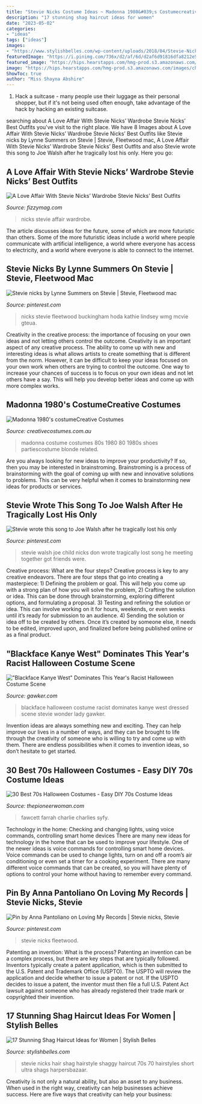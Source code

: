 ```yaml
---
title: "Stevie Nicks Costume Ideas ~ Madonna 1980&#039;s Costumecreative Costumes"
description: "17 stunning shag haircut ideas for women"
date: "2023-05-02"
categories:
- "ideas"
tags: ["ideas"]
images:
- "https://www.stylishbelles.com/wp-content/uploads/2018/04/Stevie-Nicks.jpg"
featuredImage: "https://i.pinimg.com/736x/d2/af/6d/d2af6d91816dfa8212e5f6d09d735be9.jpg"
featured_image: "https://hips.hearstapps.com/hmg-prod.s3.amazonaws.com/images/charlies-angels-1970s-1602088153.jpg?crop=0.7216796875xw:1xh;center,top&amp;resize=480:*"
image: "https://hips.hearstapps.com/hmg-prod.s3.amazonaws.com/images/charlies-angels-1970s-1602088153.jpg?crop=0.7216796875xw:1xh;center,top&amp;resize=480:*"
ShowToc: true
author: "Miss Shayna Abshire"
---
```



1. Hack a suitcase - many people use their luggage as their personal shopper, but if it's not being used often enough, take advantage of the hack by hacking an existing suitcase.

	

		
searching about A Love Affair With Stevie Nicks’ Wardrobe Stevie Nicks’ Best Outfits you've visit to the right place. We have 8 Images about A Love Affair With Stevie Nicks’ Wardrobe Stevie Nicks’ Best Outfits like Stevie nicks by Lynne Summers on Stevie | Stevie, Fleetwood mac, A Love Affair With Stevie Nicks’ Wardrobe Stevie Nicks’ Best Outfits and also Stevie wrote this song to Joe Walsh after he tragically lost his only. Here you go:
		
    
## A Love Affair With Stevie Nicks’ Wardrobe Stevie Nicks’ Best Outfits

<img loading=lazy src="http://fizzymag.com/uploads/article/top_photo/508b22df-07f1-4618-ad7f-101408c1d7d9/Stevie-nicks-style-2.jpg" onerror="this.onerror=null;this.src='https://tse3.mm.bing.net/th?id=OIP.jREEF_KaUKjqItDlr0WK3AHaE8&amp;pid=15.1';" alt="A Love Affair With Stevie Nicks’ Wardrobe Stevie Nicks’ Best Outfits">

_Source: fizzymag.com_

>nicks stevie affair wardrobe. 

	

The article discusses ideas for the future, some of which are more futuristic than others. Some of the more futuristic ideas include a world where people communicate with artificial intelligence, a world where everyone has access to electricity, and a world where everyone is able to connect to the internet.

    
## Stevie Nicks By Lynne Summers On Stevie | Stevie, Fleetwood Mac

<img loading=lazy src="https://i.pinimg.com/originals/54/8d/0d/548d0dde8b48b2cac0b8acd9f8e76e39.jpg" onerror="this.onerror=null;this.src='https://tse2.mm.bing.net/th?id=OIP.1tbsL2-i3O3sNCcNgFRU0gHaJ5&amp;pid=15.1';" alt="Stevie nicks by Lynne Summers on Stevie | Stevie, Fleetwood mac">

_Source: pinterest.com_

>nicks stevie fleetwood buckingham hoda kathie lindsey wmg mcvie gteua. 

	

Creativity in the creative process: the importance of focusing on your own ideas and not letting others control the outcome.
Creativity is an important aspect of any creative process. The ability to come up with new and interesting ideas is what allows artists to create something that is different from the norm. However, it can be difficult to keep your ideas focused on your own work when others are trying to control the outcome. One way to increase your chances of success is to focus on your own ideas and not let others have a say. This will help you develop better ideas and come up with more complex works.

    
## Madonna 1980&#039;s CostumeCreative Costumes

<img loading=lazy src="https://www.creativecostumes.com.au/wp-content/uploads/2014/07/RWP_265_web.jpg" onerror="this.onerror=null;this.src='https://tse4.mm.bing.net/th?id=OIP.n4VTaY3B_BFLJ8kr5c4ERQHaJ4&amp;pid=15.1';" alt="Madonna 1980&#039;s costumeCreative Costumes">

_Source: creativecostumes.com.au_

>madonna costume costumes 80s 1980 80 1980s shoes partiescostume blonde related. 

	

Are you always looking for new ideas to improve your productivity? If so, then you may be interested in brainstroming. Brainstroming is a process of brainstorming with the goal of coming up with new and innovative solutions to problems. This can be very helpful when it comes to brainstorming new ideas for products or services.

    
## Stevie Wrote This Song To Joe Walsh After He Tragically Lost His Only

<img loading=lazy src="https://s-media-cache-ak0.pinimg.com/736x/30/d6/c3/30d6c312f94a4e0a7a1d10fdafd8ddec.jpg" onerror="this.onerror=null;this.src='https://tse3.mm.bing.net/th?id=OIP.6fuoU65GEQo8OzDNQOhsDwHaHa&amp;pid=15.1';" alt="Stevie wrote this song to Joe Walsh after he tragically lost his only">

_Source: pinterest.com_

>stevie walsh joe child nicks don wrote tragically lost song he meeting together got friends were. 

	

Creative process: What are the four steps?
Creative process is key to any creative endeavors. There are four steps that go into creating a masterpiece: 1) Defining the problem or goal. This will help you come up with a strong plan of how you will solve the problem, 2) Crafting the solution or idea. This can be done through brainstorming, exploring different options, and formulating a proposal. 3) Testing and refining the solution or idea. This can involve working on it for hours, weekends, or even weeks until it’s ready for submission to an audience. 4) Sending the solution or idea off to be created by others. Once it’s created by someone else, it needs to be edited, improved upon, and finalized before being published online or as a final product.

    
## &quot;Blackface Kanye West&quot; Dominates This Year&#039;s Racist Halloween Costume Scene

<img loading=lazy src="https://images.gawker.com/1497071716540676390/original.jpg" onerror="this.onerror=null;this.src='https://tse1.mm.bing.net/th?id=OIP.NWCscx7-DofARd4gDva6VAAAAA&amp;pid=15.1';" alt="&quot;Blackface Kanye West&quot; Dominates This Year&#039;s Racist Halloween Costume Scene">

_Source: gawker.com_

>blackface halloween costume racist dominates kanye west dressed scene stevie wonder lady gawker. 

	

Invention ideas are always something new and exciting. They can help improve our lives in a number of ways, and they can be brought to life through the creativity of someone who is willing to try and come up with them. There are endless possibilities when it comes to invention ideas, so don’t hesitate to get started.

    
## 30 Best 70s Halloween Costumes - Easy DIY 70s Costume Ideas

<img loading=lazy src="https://hips.hearstapps.com/hmg-prod.s3.amazonaws.com/images/charlies-angels-1970s-1602088153.jpg?crop=0.7216796875xw:1xh;center,top&amp;resize=480:*" onerror="this.onerror=null;this.src='https://tse4.mm.bing.net/th?id=OIP.SL6YbjrBknK6KZpZMfXlTgHaHa&amp;pid=15.1';" alt="30 Best 70s Halloween Costumes - Easy DIY 70s Costume Ideas">

_Source: thepioneerwoman.com_

>fawcett farrah charlie charlies syfy. 

	

Technology in the home: Checking and changing lights, using voice commands, controlling smart home devices
There are many new ideas for technology in the home that can be used to improve your lifestyle. One of the newer ideas is voice commands for controlling smart home devices. Voice commands can be used to change lights, turn on and off a room’s air conditioning or even set a timer for a cooking experiment. There are many different voice commands that can be created, so you will have plenty of options to control your home without having to remember every command.

    
## Pin By Anna Pantoliano On Loving My Records | Stevie Nicks, Stevie

<img loading=lazy src="https://i.pinimg.com/736x/d2/af/6d/d2af6d91816dfa8212e5f6d09d735be9.jpg" onerror="this.onerror=null;this.src='https://tse2.mm.bing.net/th?id=OIP.mu-4q7ZSZpxt0tBuctwYZgHaJO&amp;pid=15.1';" alt="Pin by Anna Pantoliano on Loving My Records | Stevie nicks, Stevie">

_Source: pinterest.com_

>stevie nicks fleetwood. 

	

Patenting an invention: What is the process?
Patenting an invention can be a complex process, but there are key steps that are typically followed. Inventors typically create a patent application, which is then submitted to the U.S. Patent and Trademark Office (USPTO). The USPTO will review the application and decide whether to issue a patent or not. If the USPTO decides to issue a patent, the inventor must then file a full U.S. Patent Act lawsuit against someone who has already registered their trade mark or copyrighted their invention.

    
## 17 Stunning Shag Haircut Ideas For Women | Stylish Belles

<img loading=lazy src="https://www.stylishbelles.com/wp-content/uploads/2018/04/Stevie-Nicks.jpg" onerror="this.onerror=null;this.src='https://tse2.mm.bing.net/th?id=OIP.AbT-o731oaWdKKTTiH-_EAHaLH&amp;pid=15.1';" alt="17 Stunning Shag Haircut Ideas for Women | Stylish Belles">

_Source: stylishbelles.com_

>stevie nicks hair shag hairstyle shaggy haircut 70s 70 hairstyles short ultra shags harpersbazaar. 

	

Creativity is not only a natural ability, but also an asset to any business. When used in the right way, creativity can help businesses achieve success. Here are five ways that creativity can help your business: 

